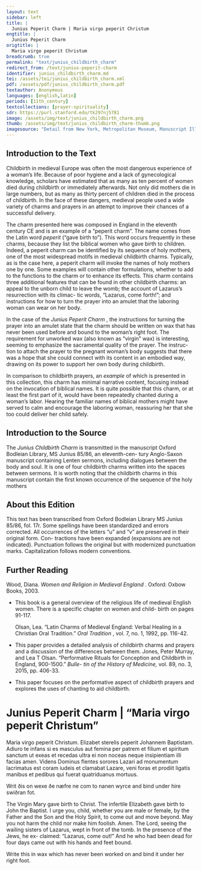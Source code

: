 ```yaml
---
layout: text
sidebar: left
title: |
  Junius Peperit Charm | Maria virgo peperit Christum
engtitle: |
  Junius Peperit Charm
origtitle: |
  Maria virgo peperit Christum
breadcrumb: true
permalink: "text/junius_childbirth_charm"
redirect_from: /text/junius-peperit-charm
identifier: junius_childbirth_charm.md
tei: /assets/tei/junius_childbirth_charm.xml
pdf: /assets/pdf/junius_childbirth_charm.pdf
textauthor: Anonymous
languages: [english,latin]
periods: [11th_century]
textcollections: [prayer-spirituality]
sdr: https://purl.stanford.edu/tk297nj5781
image: /assets/img/text/junius_childbirth_charm.png
thumb: /assets/img/text/junius_childbirth_charm-thumb.png
imagesource: "Detail from New York, Metropolitan Museum, Manuscript Illumination with the Birth of the Virgin in an Initial G, from a Gradual [Public Domain]"
---
```

<h2>Introduction to the Text</h2>
<p>Childbirth in medieval Europe was often the most dangerous experience of a woman’s life. Because of poor hygiene and a lack of gynecological knowledge, scholars have estimated that as many as ten percent of women died during childbirth or immediately afterwards. Not only did mothers die in large numbers, but as many as thirty percent of children died in the process of childbirth. In the face of these dangers, medieval people used a wide variety of charms and prayers in an attempt to improve their chances of a successful delivery.</p>

<p>The charm presented here was composed in England in the eleventh century CE and is an example of a “peperit charm”. The name comes from the Latin word <i> peperit </i> (“gave birth to”). This word occurs frequently in these charms, because they list the biblical women who gave birth to children. Indeed, a peperit charm can be identified by its sequence of holy mothers, one of the most widespread motifs in medieval childbirth charms. Typically, as is the case here, a peperit charm will invoke the names of holy mothers one by one. Some examples will contain other formulations, whether to add to the functions to the charm or to enhance its effects. This charm contains three additional features that can be found in other childbirth charms: an appeal to the unborn child to leave the womb; the account of Lazarus’s resurrection with its climac- tic words, “Lazarus, come forth!”; and instructions for how to turn the prayer into an amulet that the laboring woman can wear on her body.</p>

<p>In the case of the <i> Junius Peperit Charm</i> , the instructions for turning the prayer into an amulet state that the charm should be written on wax that has never been used before and bound to the woman’s right foot. The requirement for unworked wax (also known as “virgin” wax) is interesting, seeming to emphasize the sacramental quality of the prayer. The instruc- tion to attach the prayer to the pregnant woman’s body suggests that there was a hope that she could connect with its content in an embodied way, drawing on its power to support her own body during childbirth.</p>

<p>In comparison to childbirth prayers, an <em>example</em> of which is presented in this collection, this charm has minimal narrative content, focusing instead on the invocation of biblical names. It is quite possible that this charm, or at least the first part of it, would have been repeatedly chanted during a woman’s labor. Hearing the familiar names of biblical mothers might have served to calm and encourage the laboring woman, reassuring her that she too could deliver her child safely.</p>

<h2>Introduction to the Source</h2>
<p>The <i> Junius Childbirth Charm </i> is transmitted in the manuscript Oxford Bodleian Library, MS Junius 85/86, an eleventh-cen- tury Anglo-Saxon manuscript containing Lenten sermons, including dialogues between the body and soul. It is one of four childbirth charms written into the spaces between sermons. It is worth noting that the childbirth charms in this manuscript contain the first known occurrence of the sequence of the holy mothers</p>

<h2>About this Edition</h2>
<p>This text has been transcribed from Oxford Bodleian Library MS Junius 85/86, fol. 17r. Some spellings have been standardized and errors corrected. All occurrences of the letters “u” and “v” are preserved in their original form. Con- tractions have been expanded (expansions are not indicated). Punctuation follows the original but with modernized punctuation marks. Capitalization follows modern conventions.</p>
<h2>Further Reading</h2>
<p>Wood, Diana. <i> Women and Religion in Medieval England</i> . Oxford: Oxbow Books, 2003.</p>
<ul id="l1">
<li>
<p>This book is a general overview of the religious life of medieval English women. There is a specific chapter on women and child- birth on pages 91-117.</p>
<p>Olsan, Lea. “Latin Charms of Medieval England: Verbal Healing in a Christian Oral Tradition.” <i> Oral Tradition</i> , vol. 7, no. 1, 1992, pp. 116-42.</p>
</li>
<li>
<p> This paper provides a detailed analysis of childbirth charms and prayers and a discussion of the differences between them. Jones, Peter Murray, and Lea T Olsan. “Performative Rituals for Conception and Childbirth in England, 900-1500.” <i> Bulle- tin of the History of Medicine, </i> vol. 89, no. 3, 2015, pp. 406-33.</p>
</li>
<li>
<p>This paper focuses on the performative aspect of childbirth prayers and explores the uses of chanting to aid childbirth.</p>
</li>
</ul>
<h1>Junius Peperit Charm | “Maria virgo peperit Christum”</h1>

<p>Maria virgo peperit Christum. Elizabet sterelis peperit Johannem Baptistam. Adiuro te infans si es masculus aut femina per patrem et filium et spiritum sanctum ut exeas et recedas ultra ei non noceas neque insipientiam illi facias amen. Videns Dominus flentes sorores Lazari ad monumentum lacrimatus est coram iudeis et clamabat Lazare, veni foras et prodiit ligatis manibus et pedibus qui fuerat quatriduanus mortuus.</p>

<p>Writ ðis on wexe ðe næfre ne com to nanen wyrce and bind under hire swiðran fot.</p>
<p>The Virgin Mary gave birth to Christ. The infertile Elizabeth gave birth to John the Baptist. I urge you, child, whether you are male or female, by the Father and the Son and the Holy Spirit, to come out and move beyond. May you not harm the child nor make him foolish. Amen. The Lord, seeing the wailing sisters of Lazarus, wept in front of the tomb. In the presence of the Jews, he ex- claimed: “Lazarus, come out!” And he who had been dead for four days came out with his hands and feet bound.</p>

<p>Write this in wax which has never been worked on and bind it under her right foot.</p>
